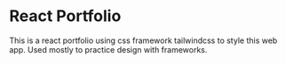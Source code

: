 # React Portfolio
This is a react portfolio using css framework tailwindcss to style this web app.
Used mostly to practice design with frameworks.

